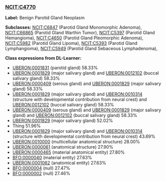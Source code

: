 
### [NCIT:C4770](http://purl.obolibrary.org/obo/NCIT_C4770)
**Label:** Benign Parotid Gland Neoplasm

**Subclasses:** [NCIT:C6847](http://purl.obolibrary.org/obo/NCIT_C6847) (Parotid Gland Monomorphic Adenoma), [NCIT:C66865](http://purl.obolibrary.org/obo/NCIT_C66865) (Parotid Gland Warthin Tumor), [NCIT:C5397](http://purl.obolibrary.org/obo/NCIT_C5397) (Parotid Gland Hemangioma), [NCIT:C4650](http://purl.obolibrary.org/obo/NCIT_C4650) (Parotid Gland Pleomorphic Adenoma), [NCIT:C5982](http://purl.obolibrary.org/obo/NCIT_C5982) (Parotid Gland Lipoma), [NCIT:C5393](http://purl.obolibrary.org/obo/NCIT_C5393) (Parotid Gland Lymphangioma), [NCIT:C5949](http://purl.obolibrary.org/obo/NCIT_C5949) (Parotid Gland Sebaceous Lymphadenoma), 

**Class expressions from DL-Learner:**

- [UBERON:0001831](http://purl.obolibrary.org/obo/UBERON_0001831) (parotid gland) 58.33%
- [UBERON:0001829](http://purl.obolibrary.org/obo/UBERON_0001829) (major salivary gland) and [UBERON:0012102](http://purl.obolibrary.org/obo/UBERON_0012102) (buccal salivary gland) 58.33%
- [UBERON:0000409](http://purl.obolibrary.org/obo/UBERON_0000409) (serous gland) and [UBERON:0001829](http://purl.obolibrary.org/obo/UBERON_0001829) (major salivary gland) 58.33%
- [UBERON:0001829](http://purl.obolibrary.org/obo/UBERON_0001829) (major salivary gland) and [UBERON:0010314](http://purl.obolibrary.org/obo/UBERON_0010314) (structure with developmental contribution from neural crest) and [UBERON:0012102](http://purl.obolibrary.org/obo/UBERON_0012102) (buccal salivary gland) 58.33%
- [UBERON:0000409](http://purl.obolibrary.org/obo/UBERON_0000409) (serous gland) and [UBERON:0001829](http://purl.obolibrary.org/obo/UBERON_0001829) (major salivary gland) and [UBERON:0012102](http://purl.obolibrary.org/obo/UBERON_0012102) (buccal salivary gland) 58.33%
- [UBERON:0001829](http://purl.obolibrary.org/obo/UBERON_0001829) (major salivary gland) 52.02%
- Thing 51.96%
- [UBERON:0001829](http://purl.obolibrary.org/obo/UBERON_0001829) (major salivary gland) and [UBERON:0010314](http://purl.obolibrary.org/obo/UBERON_0010314) (structure with developmental contribution from neural crest) 43.69%
- [UBERON:0010000](http://purl.obolibrary.org/obo/UBERON_0010000) (multicellular anatomical structure) 28.00%
- [UBERON:0000061](http://purl.obolibrary.org/obo/UBERON_0000061) (anatomical structure) 27.90%
- [UBERON:0000465](http://purl.obolibrary.org/obo/UBERON_0000465) (material anatomical entity) 27.80%
- [BFO:0000040](http://purl.obolibrary.org/obo/BFO_0000040) (material entity) 27.63%
- [UBERON:0001062](http://purl.obolibrary.org/obo/UBERON_0001062) (anatomical entity) 27.63%
- [BFO:0000004](http://purl.obolibrary.org/obo/BFO_0000004) (null) 27.47%
- [BFO:0000002](http://purl.obolibrary.org/obo/BFO_0000002) (null) 27.46%


